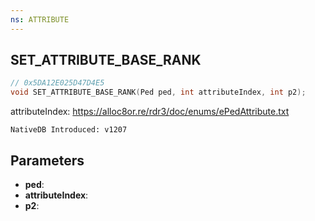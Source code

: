 ```yaml
---
ns: ATTRIBUTE
---
```

## SET_ATTRIBUTE_BASE_RANK

```c
// 0x5DA12E025D47D4E5
void SET_ATTRIBUTE_BASE_RANK(Ped ped, int attributeIndex, int p2);
```

attributeIndex: https://alloc8or.re/rdr3/doc/enums/ePedAttribute.txt

```
NativeDB Introduced: v1207
```

## Parameters
* **ped**:
* **attributeIndex**:
* **p2**:
